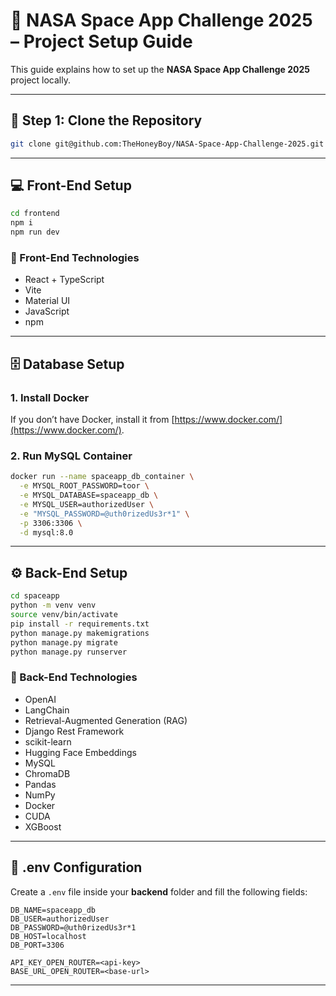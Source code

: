 # 🚀 NASA Space App Challenge 2025 – Project Setup Guide

This guide explains how to set up the **NASA Space App Challenge 2025** project locally.

---

## 🧭 Step 1: Clone the Repository

```bash
git clone git@github.com:TheHoneyBoy/NASA-Space-App-Challenge-2025.git
```

---

## 💻 Front-End Setup

```bash
cd frontend
npm i
npm run dev
```

### 🧩 Front-End Technologies

- React + TypeScript  
- Vite  
- Material UI  
- JavaScript  
- npm

---

## 🗄️ Database Setup

### 1. Install Docker  
If you don’t have Docker, install it from [https://www.docker.com/](https://www.docker.com/).

### 2. Run MySQL Container

```bash
docker run --name spaceapp_db_container \
  -e MYSQL_ROOT_PASSWORD=toor \
  -e MYSQL_DATABASE=spaceapp_db \
  -e MYSQL_USER=authorizedUser \
  -e "MYSQL_PASSWORD=@uth0rizedUs3r*1" \
  -p 3306:3306 \
  -d mysql:8.0
```

---

## ⚙️ Back-End Setup

```bash
cd spaceapp
python -m venv venv
source venv/bin/activate
pip install -r requirements.txt
python manage.py makemigrations
python manage.py migrate
python manage.py runserver
```

### 🧠 Back-End Technologies

- OpenAI  
- LangChain  
- Retrieval-Augmented Generation (RAG)  
- Django Rest Framework  
- scikit-learn  
- Hugging Face Embeddings  
- MySQL  
- ChromaDB  
- Pandas  
- NumPy  
- Docker  
- CUDA  
- XGBoost

---

## 🔐 .env Configuration

Create a `.env` file inside your **backend** folder and fill the following fields:

```env
DB_NAME=spaceapp_db
DB_USER=authorizedUser
DB_PASSWORD=@uth0rizedUs3r*1
DB_HOST=localhost
DB_PORT=3306

API_KEY_OPEN_ROUTER=<api-key>
BASE_URL_OPEN_ROUTER=<base-url>
```

---
